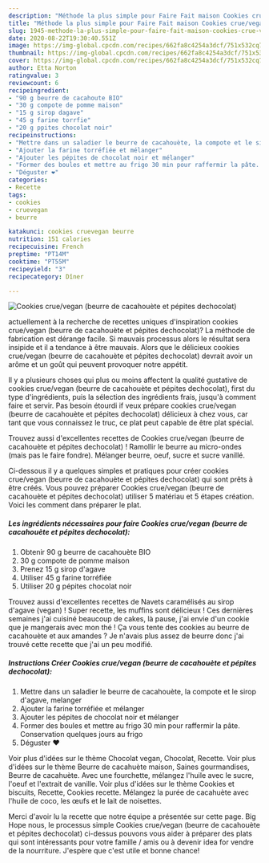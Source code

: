 ```yaml
---
description: "Méthode la plus simple pour Faire Fait maison Cookies crue/vegan (beurre de cacahouète et pépites dechocolat)"
title: "Méthode la plus simple pour Faire Fait maison Cookies crue/vegan (beurre de cacahouète et pépites dechocolat)"
slug: 1945-methode-la-plus-simple-pour-faire-fait-maison-cookies-crue-vegan-beurre-de-cacahouete-et-pepites-dechocolat
date: 2020-08-22T19:30:40.551Z
image: https://img-global.cpcdn.com/recipes/662fa8c4254a3dcf/751x532cq70/cookies-cruevegan-beurre-de-cacahouete-et-pepites-dechocolat-photo-principale-de-la-recette.jpg
thumbnail: https://img-global.cpcdn.com/recipes/662fa8c4254a3dcf/751x532cq70/cookies-cruevegan-beurre-de-cacahouete-et-pepites-dechocolat-photo-principale-de-la-recette.jpg
cover: https://img-global.cpcdn.com/recipes/662fa8c4254a3dcf/751x532cq70/cookies-cruevegan-beurre-de-cacahouete-et-pepites-dechocolat-photo-principale-de-la-recette.jpg
author: Etta Norton
ratingvalue: 3
reviewcount: 6
recipeingredient:
- "90 g beurre de cacahoute BIO"
- "30 g compote de pomme maison"
- "15 g sirop dagave"
- "45 g farine torrfie"
- "20 g ppites chocolat noir"
recipeinstructions:
- "Mettre dans un saladier le beurre de cacahouète, la compote et le sirop d&#39;agave, melanger"
- "Ajouter la farine torréfiée et mélanger"
- "Ajouter les pépites de chocolat noir et mélanger"
- "Former des boules et mettre au frigo 30 min pour raffermir la pâte. Conservation quelques jours au frigo"
- "Déguster ❤️"
categories:
- Recette
tags:
- cookies
- cruevegan
- beurre

katakunci: cookies cruevegan beurre 
nutrition: 151 calories
recipecuisine: French
preptime: "PT14M"
cooktime: "PT55M"
recipeyield: "3"
recipecategory: Dîner

---
```



![Cookies crue/vegan (beurre de cacahouète et pépites dechocolat)](https://img-global.cpcdn.com/recipes/662fa8c4254a3dcf/751x532cq70/cookies-cruevegan-beurre-de-cacahouete-et-pepites-dechocolat-photo-principale-de-la-recette.jpg)

actuellement à la recherche de recettes uniques d'inspiration cookies crue/vegan (beurre de cacahouète et pépites dechocolat)? La méthode de fabrication est dérange facile. Si mauvais processus alors le résultat sera insipide et il a tendance à être mauvais. Alors que le délicieux cookies crue/vegan (beurre de cacahouète et pépites dechocolat) devrait avoir un arôme et un goût qui peuvent provoquer notre appétit.

Il y a plusieurs choses qui plus ou moins affectent la qualité gustative de cookies crue/vegan (beurre de cacahouète et pépites dechocolat), first du type d'ingrédients, puis la sélection des ingrédients frais, jusqu'à comment faire et servir. Pas besoin étourdi if veux prépare cookies crue/vegan (beurre de cacahouète et pépites dechocolat) délicieux à chez vous, car tant que vous connaissez le truc, ce plat peut capable de être plat spécial.

Trouvez aussi d&#39;excellentes recettes de Cookies crue/vegan (beurre de cacahouète et pépites dechocolat) ! Ramollir le beurre au micro-ondes (mais pas le faire fondre). Mélanger beurre, oeuf, sucre et sucre vanillé.


Ci-dessous il y a quelques simples et pratiques pour créer cookies crue/vegan (beurre de cacahouète et pépites dechocolat) qui sont prêts à être créés. Vous pouvez préparer Cookies crue/vegan (beurre de cacahouète et pépites dechocolat) utiliser 5 matériau et 5 étapes création. Voici les comment dans préparer le plat.

<!--inarticleads1-->

##### Les ingrédients nécessaires pour faire Cookies crue/vegan (beurre de cacahouète et pépites dechocolat):

1. Obtenir 90 g beurre de cacahouète BIO
1.  30 g compote de pomme maison
1. Prenez 15 g sirop d&#39;agave
1. Utiliser 45 g farine torréfiée
1. Utiliser 20 g pépites chocolat noir


Trouvez aussi d&#39;excellentes recettes de Navets caramélisés au sirop d&#39;agave (vegan) ! Super recette, les muffins sont délicieux ! Ces dernières semaines j&#39;ai cuisiné beaucoup de cakes, là pause, j&#39;ai envie d&#39;un cookie que je mangerais avec mon thé ! Ça vous tente des cookies au beurre de cacahouète et aux amandes ? Je n&#39;avais plus assez de beurre donc j&#39;ai trouvé cette recette que j&#39;ai un peu modifié. 

<!--inarticleads2-->

##### Instructions Créer Cookies crue/vegan (beurre de cacahouète et pépites dechocolat):

1. Mettre dans un saladier le beurre de cacahouète, la compote et le sirop d&#39;agave, melanger
1. Ajouter la farine torréfiée et mélanger
1. Ajouter les pépites de chocolat noir et mélanger
1. Former des boules et mettre au frigo 30 min pour raffermir la pâte. Conservation quelques jours au frigo
1. Déguster ❤️


Voir plus d&#39;idées sur le thème Chocolat vegan, Chocolat, Recette. Voir plus d&#39;idées sur le thème Beurre de cacahuète maison, Saines gourmandises, Beurre de cacahuète. Avec une fourchette, mélangez l&#39;huile avec le sucre, l&#39;oeuf et l&#39;extrait de vanille. Voir plus d&#39;idées sur le thème Cookies et biscuits, Recette, Cookies recette. Mélangez la purée de cacahuète avec l&#39;huile de coco, les œufs et le lait de noisettes. 


Merci d'avoir lu la recette que notre équipe a présentée sur cette page. Big Hope nous, le processus simple Cookies crue/vegan (beurre de cacahouète et pépites dechocolat) ci-dessus pouvons vous aider à préparer des plats qui sont intéressants pour votre famille / amis ou à devenir idea for vendre de la nourriture. J'espère que c'est utile et bonne chance!
